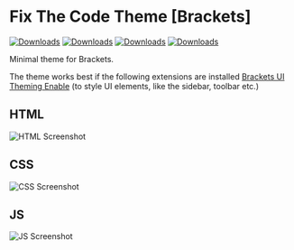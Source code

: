 
# Fix The Code Theme [Brackets]
[![Downloads](https://badges.ml/fixthecode/total.svg)](https://brackets-extension-badges.github.io#fixthecode)
[![Downloads](https://badges.ml/fixthecode/last-version.svg)](https://brackets-extension-badges.github.io#fixthecode)
[![Downloads](https://badges.ml/fixthecode/week.svg)](https://brackets-extension-badges.github.io#fixthecode)
[![Downloads](https://badges.ml/fixthecode/day.svg)](https://brackets-extension-badges.github.io#fixthecode)

Minimal theme for Brackets.

The theme works best if the following extensions are installed
<a href="https://github.com/notasz/brackets-uitheming">Brackets UI Theming Enable</a> (to style UI elements, like the sidebar, toolbar etc.)


## HTML
![HTML Screenshot](https://github.com/raashidA/FixTheCode/blob/master/screenshots/html.jpg)

## CSS
![CSS Screenshot](https://github.com/raashidA/FixTheCode/blob/master/screenshots/css.jpg)

## JS
![JS Screenshot](https://github.com/raashidA/FixTheCode/blob/master/screenshots/js.jpg)
